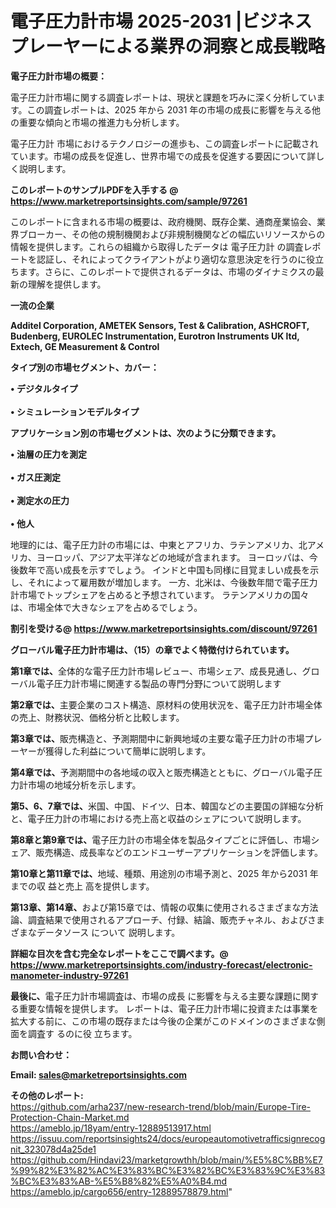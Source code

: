 # 電子圧力計市場 2025-2031 |ビジネスプレーヤーによる業界の洞察と成長戦略

<strong><b>電子圧力計市場の概要：</b></strong>

電子圧力計市場に関する調査レポートは、現状と課題を巧みに深く分析しています。この調査レポートは、2025 年から 2031 年の市場の成長に影響を与える他の重要な傾向と市場の推進力も分析します。

電子圧力計 市場におけるテクノロジーの進歩も、この調査レポートに記載されています。市場の成長を促進し、世界市場での成長を促進する要因について詳しく説明します。

<strong>このレポートのサンプルPDFを入手する @ <a href=https://www.marketreportsinsights.com/sample/97261>https://www.marketreportsinsights.com/sample/97261</a></strong>

このレポートに含まれる市場の概要は、政府機関、既存企業、通商産業協会、業界ブローカー、その他の規制機関および非規制機関などの幅広いリソースからの情報を提供します。これらの組織から取得したデータは 電子圧力計 の調査レポートを認証し、それによってクライアントがより適切な意思決定を行うのに役立ちます。さらに、このレポートで提供されるデータは、市場のダイナミクスの最新の理解を提供します。

<strong>一流の企業</strong>

<strong><b>Additel Corporation, AMETEK Sensors, Test & Calibration, ASHCROFT, Budenberg, EUROLEC Instrumentation, Eurotron Instruments UK ltd, Extech, GE Measurement & Control</b></strong>

<strong><b>タイプ別の市場セグメント、カバー：</b></strong>

<strong>• デジタルタイプ<br><br>• シミュレーションモデルタイプ</strong>

<strong><b>アプリケーション別の市場セグメントは、次のように分類できます。</b></strong>

<strong>• 油層の圧力を測定<br><br>• ガス圧測定<br><br>• 測定水の圧力<br><br>• 他人</strong>

 地理的には、電子圧力計の市場には、中東とアフリカ、ラテンアメリカ、北アメリカ、ヨーロッパ、アジア太平洋などの地域が含まれます。 ヨーロッパは、今後数年で高い成長を示すでしょう。 インドと中国も同様に目覚ましい成長を示し、それによって雇用数が増加します。 一方、北米は、今後数年間で電子圧力計市場でトップシェアを占めると予想されています。 ラテンアメリカの国々は、市場全体で大きなシェアを占めるでしょう。

<strong>割引を受ける@ <a href=https://www.marketreportsinsights.com/discount/97261>https://www.marketreportsinsights.com/discount/97261</a></strong>

<strong><b>グローバル電子圧力計市場は、（15）の章でよく特徴付けられています。</b></strong>

<strong><b>第</b></strong><strong><b>1章では、</b></strong>全体的な電子圧力計市場レビュー、市場シェア、成長見通し、グローバル電子圧力計市場に関連する製品の専門分野について説明します

<strong><b>第2章では、</b></strong>主要企業のコスト構造、原材料の使用状況を、電子圧力計市場全体の売上、財務状況、価格分析と比較します。

<strong><b>第3章では、</b></strong>販売構造と、予測期間中に新興地域の主要な電子圧力計の市場プレーヤーが獲得した利益について簡単に説明します。

<strong><b>第4章では、</b></strong>予測期間中の各地域の収入と販売構造とともに、グローバル電子圧力計市場の地域分析を示します。

<strong><b>第5、6、7章では、</b></strong>米国、中国、ドイツ、日本、韓国などの主要国の詳細な分析と、電子圧力計の市場における売上高と収益のシェアについて説明します。

<strong><b>第8章と第9章では、</b></strong>電子圧力計の市場全体を製品タイプごとに評価し、市場シェア、販売構造、成長率などのエンドユーザーアプリケーションを評価します。

<strong><b>第10章と第11章では、</b></strong>地域、種類、用途別の市場予測と、2025 年から2031 年までの収 益と売上 高を提供します。

<strong><b>第13章、第14章、</b></strong>および第15章では、情報の収集に使用されるさまざまな方法論、調査結果で使用されるアプローチ、付録、結論、販売チャネル、およびさまざまなデータソース について 説明します。

<strong>詳細な目次を含む完全なレポートをここで調べます。@ <a href=https://www.marketreportsinsights.com/industry-forecast/electronic-manometer-industry-97261>https://www.marketreportsinsights.com/industry-forecast/electronic-manometer-industry-97261</a></strong>

<strong><b>最後に、</b></strong>電子圧力計市場調査は、市場の成長 に影響を</a>与える主要な課題に関する重要な情報を提供します。 レポートは、電子圧力計市場に投資または事業を拡大する前に、この市場の既存または今後の企業がこのドメインのさまざまな側面を調査す るのに役 立ちます。

<strong><b>お問い合わせ：</b></strong>

<strong>Email: </strong><a href=mailto:sales@marketreportsinsights.com><strong>sales@marketreportsinsights.com</strong></a>

<strong>その他のレポート:</strong>
<br>
<a href=https://github.com/arha237/new-research-trend/blob/main/Europe-Tire-Protection-Chain-Market.md>https://github.com/arha237/new-research-trend/blob/main/Europe-Tire-Protection-Chain-Market.md</a>
<br>
<a href=https://ameblo.jp/18yam/entry-12889513917.html>https://ameblo.jp/18yam/entry-12889513917.html</a>
<br>
<a href=https://issuu.com/reportsinsights24/docs/europeautomotivetrafficsignrecognit_323078d4a25de1>https://issuu.com/reportsinsights24/docs/europeautomotivetrafficsignrecognit_323078d4a25de1</a>
<br>
<a href=https://github.com/Hindavi23/marketgrowthh/blob/main/%E5%8C%BB%E7%99%82%E3%82%AC%E3%83%BC%E3%82%BC%E3%83%9C%E3%83%BC%E3%83%AB-%E5%B8%82%E5%A0%B4.md>https://github.com/Hindavi23/marketgrowthh/blob/main/%E5%8C%BB%E7%99%82%E3%82%AC%E3%83%BC%E3%82%BC%E3%83%9C%E3%83%BC%E3%83%AB-%E5%B8%82%E5%A0%B4.md</a>
<br>
<a href=https://ameblo.jp/cargo656/entry-12889578879.html>https://ameblo.jp/cargo656/entry-12889578879.html</a>"
